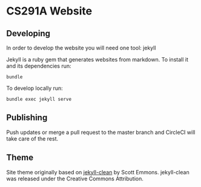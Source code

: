 # CS291A Website

## Developing

In order to develop the website you will need one tool: jekyll

Jekyll is a ruby gem that generates websites from markdown. To install it and
its dependencies run:

    bundle

To develop locally run:

    bundle exec jekyll serve

## Publishing

Push updates or merge a pull request to the master branch and CircleCI will
take care of the rest.


## Theme

Site theme originally based on
[jekyll-clean](https://github.com/scotte/jekyll-clean) by Scott
Emmons. jekyll-clean was released under the Creative Commons Attribution.
